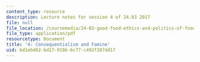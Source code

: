 ```yaml
---
content_type: resource
description: Lecture notes for session 4 of 24.03 2017
file: null
file_location: /coursemedia/24-03-good-food-ethics-and-politics-of-food-spring-2017/bd1ebd62bd17919b6c77c492f287dd17_MIT24_03S17_lec04.pdf
file_type: application/pdf
resourcetype: Document
title: '4: Consequentialism and Famine'
uid: bd1ebd62-bd17-919b-6c77-c492f287dd17
---
```

